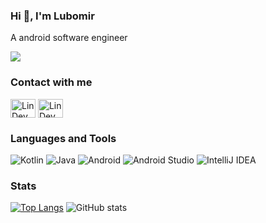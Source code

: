 ### Hi 👋, I'm Lubomir

A android software engineer

![](https://github-profile-trophy.vercel.app/?username=LinDevHard&theme=nord)

### Contact with me
<p align="left">
<a href="https://linkedin.com/in/linhard" target="blank"><img align="center" src="https://cdn.jsdelivr.net/npm/simple-icons@3.0.1/icons/linkedin.svg" alt="LinDevHard" height="30" width="40"/></a>
<a href="https://t.me/ningenno" target="blank"><img align="center" src="https://cdn.jsdelivr.net/npm/simple-icons@3.0.1/icons/telegram.svg" alt="LinDevHard" height="30" width="40" /></a>
</p>

### Languages and Tools
![Kotlin](https://img.shields.io/badge/kotlin-%230095D5.svg?style=for-the-badge&logo=kotlin&logoColor=white)
![Java](https://img.shields.io/badge/java-%23ED8B00.svg?style=for-the-badge&logo=java&logoColor=white)
![Android](https://img.shields.io/badge/Android-3DDC84?style=for-the-badge&logo=android&logoColor=white)
![Android Studio](https://img.shields.io/badge/Android%20Studio-3DDC84.svg?style=for-the-badge&logo=android-studio&logoColor=white) 
![IntelliJ IDEA](https://img.shields.io/badge/IntelliJIDEA-000000.svg?style=for-the-badge&logo=intellij-idea&logoColor=white)

### Stats
[![Top Langs](https://github-readme-stats-sigma-five.vercel.app/api/top-langs/?username=LinDevHard&theme=nord&count_private=true&hide=css,html)](https://github.com/LinDevHard)
![GitHub stats](https://github-readme-stats-sigma-five.vercel.app/api?username=LinDevHard&show_icons=true&theme=nord&count_private=true)

<!--
**LinDevHard/LinDevHard** is a ✨ _special_ ✨ repository because its `README.md` (this file) appears on your GitHub profile.

Here are some ideas to get you started:

- 🔭 I’m currently working on ...
- 🌱 I’m currently learning ...
- 👯 I’m looking to collaborate on ...
- 🤔 I’m looking for help with ...
- 💬 Ask me about ...
- 📫 How to reach me: ...
- 😄 Pronouns: ...
- ⚡ Fun fact: ...
-->
